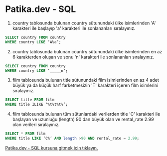 
# Patika.dev - SQL 

1.	country tablosunda bulunan country sütunundaki ülke isimlerinden 'A' karakteri ile başlayıp 'a' karakteri ile sonlananları sıralayınız.
```sql
SELECT country FROM country
WHERE country LIKE ‘A%a’;
```

2.	country tablosunda bulunan country sütunundaki ülke isimlerinden en az 6 karakterden oluşan ve sonu 'n' karakteri ile sonlananları sıralayınız.
```sql
SELECT country FROM country
WHERE country LIKE ‘_____n’;
```

3.	film tablosunda bulunan title sütunundaki film isimlerinden en az 4 adet büyük ya da küçük harf farketmesizin 'T' karakteri içeren film isimlerini sıralayınız.
```sql
SELECT title FROM film
WHERE title ILIKE ‘%t%t%t%’;
```

4.	film tablosunda bulunan tüm sütunlardaki verilerden title 'C' karakteri ile başlayan ve uzunluğu (length) 90 dan büyük olan ve rental_rate 2.99 olan verileri sıralayınız.
```sql
SELECT * FROM film
WHERE title LIKE ‘C%’ AND length >90 AND rental_rate = 2.99;
```


[Patika.dev - SQL kursuna gitmek için tıklayın.](https://academy.patika.dev/tr/courses/sql)
